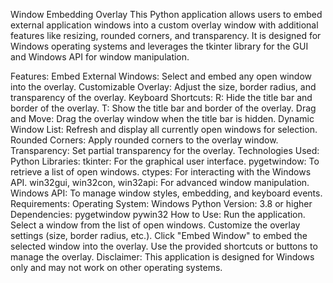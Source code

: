Window Embedding Overlay
This Python application allows users to embed external application windows into a custom overlay window with additional features like resizing, rounded corners, and transparency. It is designed for Windows operating systems and leverages the tkinter library for the GUI and Windows API for window manipulation.

Features:
Embed External Windows: Select and embed any open window into the overlay.
Customizable Overlay: Adjust the size, border radius, and transparency of the overlay.
Keyboard Shortcuts:
R: Hide the title bar and border of the overlay.
T: Show the title bar and border of the overlay.
Drag and Move: Drag the overlay window when the title bar is hidden.
Dynamic Window List: Refresh and display all currently open windows for selection.
Rounded Corners: Apply rounded corners to the overlay window.
Transparency: Set partial transparency for the overlay.
Technologies Used:
Python Libraries:
tkinter: For the graphical user interface.
pygetwindow: To retrieve a list of open windows.
ctypes: For interacting with the Windows API.
win32gui, win32con, win32api: For advanced window manipulation.
Windows API: To manage window styles, embedding, and keyboard events.
Requirements:
Operating System: Windows
Python Version: 3.8 or higher
Dependencies:
pygetwindow
pywin32
How to Use:
Run the application.
Select a window from the list of open windows.
Customize the overlay settings (size, border radius, etc.).
Click "Embed Window" to embed the selected window into the overlay.
Use the provided shortcuts or buttons to manage the overlay.
Disclaimer:
This application is designed for Windows only and may not work on other operating systems.
